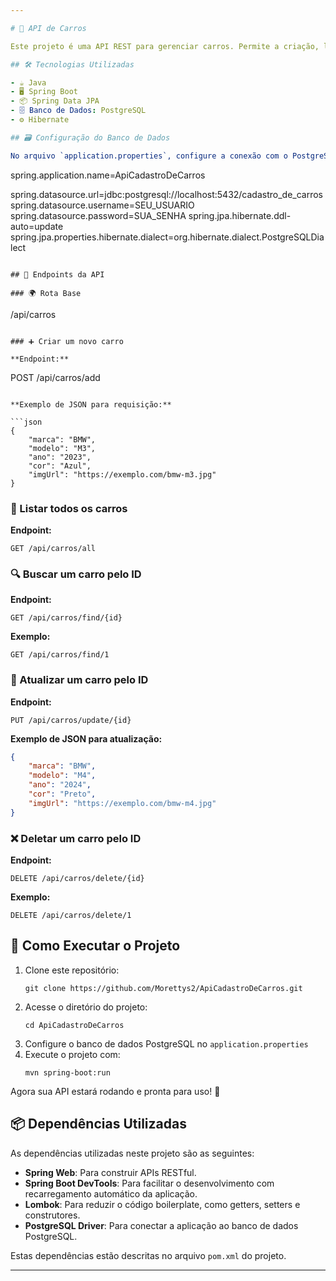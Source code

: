 ```yaml
---

# 🚗 API de Carros

Este projeto é uma API REST para gerenciar carros. Permite a criação, listagem, atualização e remoção de registros de veículos.

## 🛠 Tecnologias Utilizadas

- ☕ Java
- 🖥 Spring Boot
- 📦 Spring Data JPA
- 🗄 Banco de Dados: PostgreSQL
- ⚙ Hibernate

## 🗃 Configuração do Banco de Dados

No arquivo `application.properties`, configure a conexão com o PostgreSQL da seguinte maneira:

```
spring.application.name=ApiCadastroDeCarros

spring.datasource.url=jdbc:postgresql://localhost:5432/cadastro_de_carros
spring.datasource.username=SEU_USUARIO
spring.datasource.password=SUA_SENHA
spring.jpa.hibernate.ddl-auto=update
spring.jpa.properties.hibernate.dialect=org.hibernate.dialect.PostgreSQLDialect
```

## 🔗 Endpoints da API

### 🌍 Rota Base

```
/api/carros
```

### ➕ Criar um novo carro

**Endpoint:**

```
POST /api/carros/add
```

**Exemplo de JSON para requisição:**

```json
{
    "marca": "BMW",
    "modelo": "M3",
    "ano": "2023",
    "cor": "Azul",
    "imgUrl": "https://exemplo.com/bmw-m3.jpg"
}
```

### 📜 Listar todos os carros

**Endpoint:**

```
GET /api/carros/all
```

### 🔍 Buscar um carro pelo ID

**Endpoint:**

```
GET /api/carros/find/{id}
```

**Exemplo:**

```
GET /api/carros/find/1
```

### 🔄 Atualizar um carro pelo ID

**Endpoint:**

```
PUT /api/carros/update/{id}
```

**Exemplo de JSON para atualização:**

```json
{
    "marca": "BMW",
    "modelo": "M4",
    "ano": "2024",
    "cor": "Preto",
    "imgUrl": "https://exemplo.com/bmw-m4.jpg"
}
```

### ❌ Deletar um carro pelo ID

**Endpoint:**

```
DELETE /api/carros/delete/{id}
```

**Exemplo:**

```
DELETE /api/carros/delete/1
```

## 🚀 Como Executar o Projeto

1. Clone este repositório:
   ```
   git clone https://github.com/Morettys2/ApiCadastroDeCarros.git
   ```
2. Acesse o diretório do projeto:
   ```
   cd ApiCadastroDeCarros
   ```
3. Configure o banco de dados PostgreSQL no `application.properties`
4. Execute o projeto com:
   ```
   mvn spring-boot:run
   ```

Agora sua API estará rodando e pronta para uso! 🎉

## 📦 Dependências Utilizadas

As dependências utilizadas neste projeto são as seguintes:

- **Spring Web**: Para construir APIs RESTful.
- **Spring Boot DevTools**: Para facilitar o desenvolvimento com recarregamento automático da aplicação.
- **Lombok**: Para reduzir o código boilerplate, como getters, setters e construtores.
- **PostgreSQL Driver**: Para conectar a aplicação ao banco de dados PostgreSQL.

Estas dependências estão descritas no arquivo `pom.xml` do projeto.

---
```

